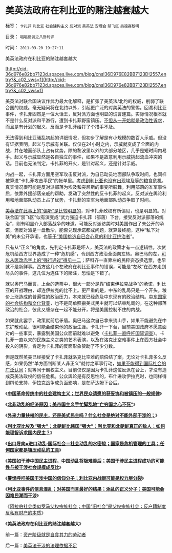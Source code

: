 # 美英法政府在利比亚的赌注越套越大

标签： `卡扎菲` `利比亚` `社会建构主义` `反对派` `美英法` `安理会` `禁飞区` `奥德赛黎明` 

目录： `唱唱反调之八卦时评`

时间： `2011-03-20 19:27:11`

美英法政府在利比亚的赌注越套越大

[http://cid-36d976e82bb7123d.spaces.live.com/blog/cns!36D976E82BB7123D!2557.entry?&_c02_vws=1](http://cid-36d976e82bb7123d.spaces.live.com/blog/cns!36D976e82BB7123D!2557.entry?&_c02_vws=1)

美英法对联合国决议作武力最大化解释，是扩张了美英法/北约的权威，削弱了联合国的权威。毫无疑问将在北约以外，引起更广泛的对美英法的警惕。回溯利比亚事件，卡扎菲固然是一位大话王，反对派方面也明显的谎言连篇。实际情况根本就不是什么反对派和平游行，遭到卡扎菲野蛮镇压。[不但从一开始就是政治性诉求](../../../2011/2/22/中国传统文化愚昧的社会建构主义.md)，而且是有计划的起义，反而是卡扎菲给打了个措手不及。

无法得到利比亚骚乱初起的详细情况，但初步了解是有小规模的数百人示威。但没有证据表明，起义与示威有关联。仅仅在24小时之内，示威就变成了全面的内战，并在地面部队上占有优势。除的黎波里以外的大部分地区，几乎是短时间内易手。起义与示威显然是各自独立的事件，如果不是故意利用示威挑起流血冲突的话。目前也无法判定，卡扎菲的开火，是针对起义，还是针对示威。

内战一起，卡扎菲方面用空军攻击反对派，为自已动员地面部队争取时间，也同样被算进“卡扎菲攻击平民”的帐单里。[考虑到利比亚也没有出现埃及等的粮食危机](http://hi.baidu.com/darthchn/blog/item/d1a40e4495a6bd32cffca3e2.html)。真实情况很可能是反对派部落为埃及和突尼斯的事变所鼓舞，利用部落的准军事性质，依靠外援部落亲戚的帮助，发动了突然性的反卡扎菲的起义。反对派在舆论利用和地面部队动员上占了优势，卡扎菲的空军为地面部队动员争取了时间。

[美英法在此事上的“偏听”是比较明显的](../../../2009/4/4/期望，预期和选择性体验；有调查也没有发言权.md)，对卡扎菲政权有所偏见，也是明显的。对联合国“禁飞区”似有演变成“武力强迫卡扎菲（部落）下台，接受反对派部落的统治”，则有明显介入部落战争的味道。可能反对派访美时对美国作出了未公开的承诺，但反对派是一盘散沙，能否兑现承诺都成问题，就算最终能，这种“私下对美”的未公开承诺，也[等于“美国挑选自已合心意的利比亚统治者](../../../2011/2/24/外来扶植的民主还是美式民主吗.md)”。

只有从“正义”的角度，先判定卡扎菲是坏人，美英法的政策才有一点逻辑性。次贷危机给西方世界造成了一种“危机感”，令到西方政治全面向左转。奥巴马的左，[可以从医改赤字上的“强行通过”得见一二](../../../2010/7/15/美国医保挺成功，为什么要改？.md)；萨科齐一直靠左的民粹姿态换选票，也早就不是新鲜事。西方这几个左政府在利比亚事件的错误，可能是“左政”在西方走到尽头的事件，这几位为连任下的赌注，恐怕是下错了。

就以奥巴马而言，上台的选票中，很大一部分是靠“结束伊拉克战争”的承诺，利比亚的开战理由，却连伊拉克的比不上。更严重的是，中东的乱局只是一个开头。粮价上涨造成的普遍性的政治压力，本来就已经危及中东现有的政治结构。[中东国家的社会结构和文化背景](../../../2011/3/9/阿拉伯传统大家庭和美式民主.md)，也不是简单照搬美式民主就可以结束乱局的。在这种部落政治的社会，彼此又缠杂在一起不能分开，将是美国控制不住的内战。

如果就此罢手，政策就前后矛盾。奥巴马这次自已拿来烫山芋，如果不能避免在中东扩散动乱，很可能会结束他的政治生涯。卡扎菲一下台，目前美国政府不愿意面对的一些事实，暴露到美国公众面前就难以避免（[卡扎菲一直呼吁国际调查](../../../2011/2/24/那种人是北非国家的敌人？.md)）。卡扎菲一直以来的民族主义之类的艺术表演，以及在洛克比空难事件上在西方社会中投入的阴影，肯定为卡扎菲的反面形象赞助了不少分数。

但是既然英美已经接受了卡扎菲就洛克比空难的赔偿结了案，无论对卡扎菲多么反感，如果仍然“单方面判断某人非正义”就付之军事行动，[如果不能得到国际社会的广泛认同](../../../2011/1/19/“妖魔化美国”有全球“统一战线”.md)；就等同于霸权主义。目前仅仅是因为卡扎菲这位反派在台上，才没有造成英美法政权的信任危机。公众舆论是有反思性的，布什进攻伊拉克时，也同样得到舆论支持，伊拉克战争成负面影响，是在萨达姆下台后。

《[**中国革命传统中的社会建构主义；世界民众请愿的获妥协和被镇压的一般规律**](../../../2011/2/22/中国传统文化愚昧的社会建构主义.md)》

《[**北非动乱的经济原因；美帝国主义手忙脚乱地“亡穷国之心不死”**](http://hi.baidu.com/darthchn/blog/item/d1a40e4495a6bd32cffca3e2.html)》

《[**外来力量扶植的民主，还是美式民主吗？什么社会是绝对不能外部干涉的；**](../../../2011/2/24/外来扶植的民主还是美式民主吗.md)》

《[**利比亚比埃及“强大”；北朝鲜比韩国“强大”；利比亚和北朝鲜真正的敌人；如何能理智诉求国内民主？**](../../../2011/2/24/那种人是北非国家的敌人？.md)》

《[**出口导向=进口动乱;国际社会＝社会动乱的水密舱；国家是危机管理的工具；任何国家都是镇压动乱的工具**](../../../2011/2/25/非洲动乱的逻辑和极端分子.md)》

《[**美国如干涉中国民主进程，中国动乱将极难善后；美国干涉民主进程成功的可能性与被干涉社会规模成反比**](../../../2011/3/8/美国干涉的动机利益和代价.md)》

《[**警惕呼吁美国干涉中国的信仰分子；利比亚内战很可能是权力层分裂**](../../../2011/3/8/利比亚内战很可能是权力层分裂.md)》

《**[利比亚事件的信息混乱；对美国而言最好的结果；添乱的正义分子；美国可能会因难民潮而干涉](../../../2011/3/8/对美国而言最好的结果；添乱的正义分子；.md)**》

《[阿拉伯社会类似罗马父权宗族社会；中国“旧社会”是父权宗族社会；反户籍制度反私有财产的本质](../../../2011/3/9/阿拉伯传统大家庭和美式民主.md)》

《**美英法政府在利比亚的赌注越套越大**》



前一篇：[资产阶级就是自食其力的劳动者](../../../2011/3/19/资产阶级就是自食其力的劳动者.md)

后一篇：[美英法干涉的法理依据不足](../../../2011/3/20/美英法干涉的法理依据不足.md)